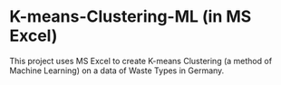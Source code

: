# K-means-Clustering-ML (in MS Excel)

This project uses MS Excel to create K-means Clustering (a method of Machine Learning) on a data of Waste Types in Germany. 

